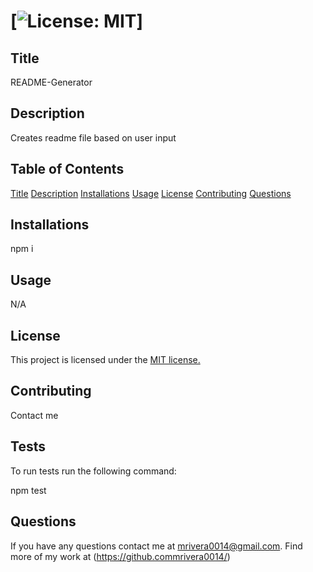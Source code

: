 # [![License: MIT](https://img.shields.io/badge/License-MIT-yellow.svg)]
    
 ## Title
 README-Generator


## Description
Creates readme file based on user input

## Table of Contents
[Title](##Title)
[Description](##Description)
[Installations](##Installations)
[Usage](##Usage)
[License](##License)
[Contributing](##Contributing)
[Questions](##Questions)




## Installations
npm i


## Usage
N/A

## License

This project is licensed under the 
[MIT license.](https://opensource.org/licenses/MIT)

## Contributing
Contact me

## Tests
To run tests run the following command:

npm test

## Questions
If you have any questions contact me at mrivera0014@gmail.com.
Find more of my work at (https://github.commrivera0014/)